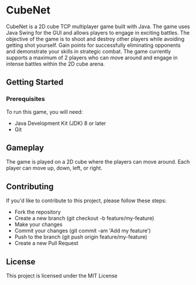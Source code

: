 # CubeNet
CubeNet is a 2D cube TCP multiplayer game built with Java. The game uses Java Swing for the GUI and allows players to engage in exciting battles. The objective of the game is to shoot and destroy other players while avoiding getting shot yourself. Gain points for successfully eliminating opponents and demonstrate your skills in strategic combat. The game currently supports a maximum of 2 players who can move around and engage in intense battles within the 2D cube arena.

## Getting Started
### Prerequisites
To run this game, you will need:

- Java Development Kit (JDK) 8 or later
- Git


## Gameplay
The game is played on a 2D cube where the players can move around. Each player can move up, down, left, or right.

## Contributing
If you'd like to contribute to this project, please follow these steps:

- Fork the repository
- Create a new branch (git checkout -b feature/my-feature)
- Make your changes
- Commit your changes (git commit -am 'Add my feature')
- Push to the branch (git push origin feature/my-feature)
- Create a new Pull Request

## License
This project is licensed under the MIT License
